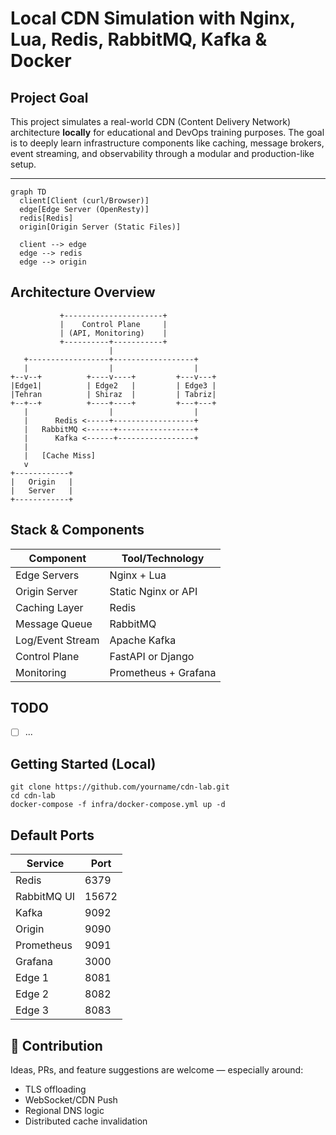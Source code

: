 
# Local CDN Simulation with Nginx, Lua, Redis, RabbitMQ, Kafka & Docker

## Project Goal

This project simulates a real-world CDN (Content Delivery Network) architecture **locally** for educational and DevOps training purposes. The goal is to deeply learn infrastructure components like caching, message brokers, event streaming, and observability through a modular and production-like setup.

---

```mermaid
graph TD
  client[Client (curl/Browser)]
  edge[Edge Server (OpenResty)]
  redis[Redis]
  origin[Origin Server (Static Files)]

  client --> edge
  edge --> redis
  edge --> origin
```

## Architecture Overview

```text
           +----------------------+
           |    Control Plane     |
           | (API, Monitoring)    |
           +----------+-----------+
                      |
   +------------------+------------------+
   |                  |                  |
+--v--+          +----v----+         +---v---+
|Edge1|          | Edge2   |         | Edge3 |
|Tehran          | Shiraz  |         | Tabriz|
+--+--+          +----+----+         +---+---+
   |                  |                  |
   |      Redis <-----+------------------+
   |   RabbitMQ <------+-----------------+
   |      Kafka <------+-----------------+
   |
   |   [Cache Miss]
   v
+------------+
|   Origin   |
|   Server   |
+------------+
```

## Stack & Components

| Component        | Tool/Technology      |
| ---------------- | -------------------- |
| Edge Servers     | Nginx + Lua          |
| Origin Server    | Static Nginx or API  |
| Caching Layer    | Redis                |
| Message Queue    | RabbitMQ             |
| Log/Event Stream | Apache Kafka         |
| Control Plane    | FastAPI or Django    |
| Monitoring       | Prometheus + Grafana |

## TODO
- [ ] ...

## Getting Started (Local)

    git clone https://github.com/yourname/cdn-lab.git
	cd cdn-lab
	docker-compose -f infra/docker-compose.yml up -d

## Default Ports
| Service     | Port  |
| ----------- | ----- |
| Redis       | 6379  |
| RabbitMQ UI | 15672 |
| Kafka       | 9092  |
| Origin      | 9090  |
| Prometheus  | 9091  |
| Grafana     | 3000  |
| Edge 1      | 8081  |
| Edge 2      | 8082  |
| Edge 3      | 8083  |


## 🤝 Contribution
Ideas, PRs, and feature suggestions are welcome — especially around:
- TLS offloading
- WebSocket/CDN Push
- Regional DNS logic
- Distributed cache invalidation


